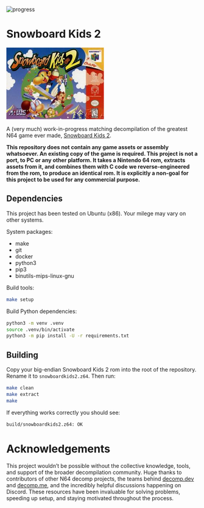 ![progress](https://img.shields.io/badge/progress-16.12%25-blue)

# Snowboard Kids 2

![box art](Snowboard_Kids_2_cover.jpg)

A (very much) work-in-progress matching decompilation of the greatest N64 game ever made, [Snowboard Kids 2](https://en.wikipedia.org/wiki/Snowboard_Kids_2).

**This repository does not contain any game assets or assembly whatsoever. An existing copy of the game is required. This project is not a port, to PC or any other platform. It takes a Nintendo 64 rom, extracts assets from it, and combines them with C code we reverse-engineered from the rom, to produce an identical rom. It is explicitly a non-goal for this project to be used for any commercial purpose.**

## Dependencies

This project has been tested on Ubuntu (x86). Your milege may vary on other systems.

System packages:

* make
* git
* docker
* python3
* pip3
* binutils-mips-linux-gnu

Build tools:

```bash
make setup
```

Build Python dependencies:

```bash
python3 -m venv .venv
source .venv/bin/activate
python3 -m pip install -U -r requirements.txt
```

## Building

Copy your big-endian Snowboard Kids 2 rom into the root of the repository. Rename it to `snowboardkids2.z64`. Then run:

```bash
make clean
make extract
make
```

If everything works correctly you should see:

```bash
build/snowboardkids2.z64: OK
```

Acknowledgements
================
This project wouldn’t be possible without the collective knowledge, tools, and support of the broader decompilation community. Huge thanks to contributors of other N64 decomp projects, the teams behind [decomp.dev](https://decomp.dev/) and [decomp.me](https://decomp.me/), and the incredibly helpful discussions happening on Discord. These resources have been invaluable for solving problems, speeding up setup, and staying motivated throughout the process.
